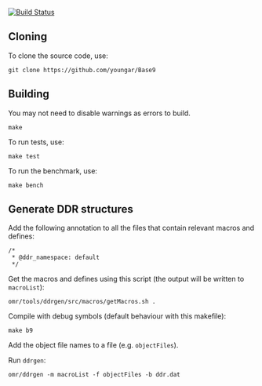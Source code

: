 [![Build Status](https://api.travis-ci.org/youngar/Base9.svg?branch=master)](https://travis-ci.org/youngar/Base9)

Cloning
-------
To clone the source code, use:
```
git clone https://github.com/youngar/Base9
```

Building
--------
You may not need to disable warnings as errors to build.
```
make
```

To run tests, use:
```
make test
```

To run the benchmark, use:
```
make bench
```

Generate DDR structures
-----------------------
Add the following annotation to all the files that contain relevant macros and defines:
```
/*
 * @ddr_namespace: default
 */
```

Get the macros and defines using this script (the output will be written to `macroList`):
```
omr/tools/ddrgen/src/macros/getMacros.sh .
```

Compile with debug symbols (default behaviour with this makefile):
```
make b9
```

Add the object file names to a file (e.g. `objectFiles`).

Run `ddrgen`:
```
omr/ddrgen -m macroList -f objectFiles -b ddr.dat
```

